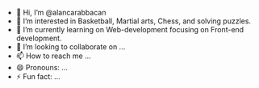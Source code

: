 - 👋 Hi, I’m @alancarabbacan
- 👀 I’m interested in Basketball, Martial arts, Chess, and solving puzzles.
- 🌱 I’m currently learning on Web-development focusing on Front-end development.
- 💞️ I’m looking to collaborate on ...
- 📫 How to reach me ...
- 😄 Pronouns: ...
- ⚡ Fun fact: ...

<!---
alancarabbacan14/alancarabbacan14 is a ✨ special ✨ repository because its `README.md` (this file) appears on your GitHub profile.
You can click the Preview link to take a look at your changes.
--->
